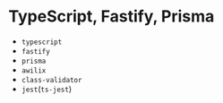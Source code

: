 # TypeScript, Fastify, Prisma

- `typescript`
- `fastify`
- `prisma`
- `awilix`
- `class-validator`
- `jest`(`ts-jest`)
